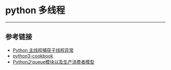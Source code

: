 # python 多线程
***

## 参考链接
- [Python 主线程捕获子线程异常](https://www.jianshu.com/p/e672152d6753)
- [python3-cookbook](http://python3-cookbook-personal.readthedocs.io/zh_CN/latest/c12/p02_determining_if_thread_has_started.html)
- [Python之queue模块以及生产消费者模型](https://www.cnblogs.com/ccorz/p/5683114.html)
